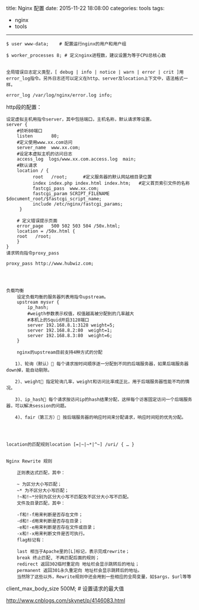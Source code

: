 title: Nginx 配置
date: 2015-11-22 18:08:00
categories: tools
tags:
  - nginx
  - tools
---

	$ user www-data; 	# 配置运行nginx的用户和用户组

	$ worker_processes 8; # 定义nginx进程数，建议设置为等于CPU总核心数


	全局错误日志定义类型，[ debug | info | notice | warn | error | crit ]用error_log指令。另外日志还可以定义在http、server及location上下文中，语法格式一样。

	error_log /var/log/nginx/error.log info;

http段的配置：

	
	设定虚拟主机用指令server，其中包括端口，主机名称，默认请求等设置。
	server {
	    #侦听80端口
	    listen       80;
	    #定义使用www.xx.com访问
	    server_name  www.xx.com;
	    #设定本虚拟主机的访问日志
	    access_log  logs/www.xx.com.access.log  main;
	    #默认请求
	    location / {
	          root   /root;      #定义服务器的默认网站根目录位置
	          index index.php index.html index.htm;   #定义首页索引文件的名称
	          fastcgi_pass  www.xx.com;
	          fastcgi_param SCRIPT_FILENAME $document_root/$fastcgi_script_name;
	          include /etc/nginx/fastcgi_params;
	     }
	 
	    # 定义错误提示页面
	    error_page   500 502 503 504 /50x.html; 
	    location = /50x.html {
	    root   /root;
	    }
	}
	请求转向指令proxy_pass

	proxy_pass http://www.hubwiz.com;




	负载均衡
		设定负载均衡的服务器列表用指令upstream。
		upstream mysvr {
			ip_hash;
		    #weigth参数表示权值，权值越高被分配到的几率越大
		    #本机上的Squid开启3128端口
		    server 192.168.8.1:3128 weight=5;
		    server 192.168.8.2:80  weight=1;
		    server 192.168.8.3:80  weight=6;
		}

		nginx的upstream目前支持4种方式的分配

	　　1)、轮询（默认） 每个请求按时间顺序逐一分配到不同的后端服务器，如果后端服务器down掉，能自动剔除。

	　　2)、weight 指定轮询几率，weight和访问比率成正比，用于后端服务器性能不均的情况。

	　　3)、ip_hash 每个请求按访问ip的hash结果分配，这样每个访客固定访问一个后端服务器，可以解决session的问题。

	　　4)、fair（第三方） 按后端服务器的响应时间来分配请求，响应时间短的优先分配。




	location的匹配规则location [=|~|~*|^~] /uri/ { … }


	Nginx Rewrite 规则

		正则表达式匹配，其中：

		~ 为区分大小写匹配；
		~* 为不区分大小写匹配；
		!~和!~*分别为区分大小写不匹配及不区分大小写不匹配。
		文件及目录匹配，其中：

		-f和!-f用来判断是否存在文件；
		-d和!-d用来判断是否存在目录；
		-e和!-e用来判断是否存在文件或目录；
		-x和!-x用来判断文件是否可执行。
		flag标记有：

		last 相当于Apache里的[L]标记，表示完成rewrite；
		break 终止匹配, 不再匹配后面的规则；
		redirect 返回302临时重定向 地址栏会显示跳转后的地址；
		permanent 返回301永久重定向 地址栏会显示跳转后的地址。
		当然除了这些以外，Rewrite规则中还会用到一些相应的全局变量，如$args，$url等等



 client_max_body_size 500M;			# 设置请求的最大值

http://www.cnblogs.com/skynet/p/4146083.html


